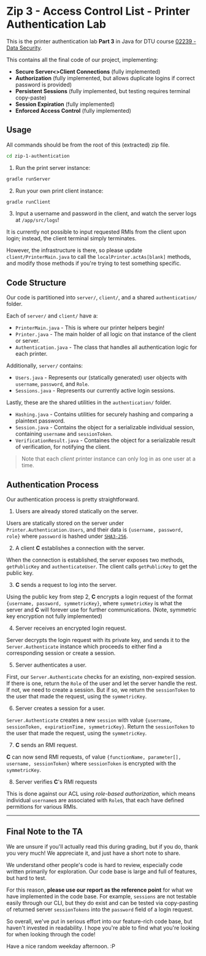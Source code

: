 # Zip 3 - Access Control List - Printer Authentication Lab

This is the printer authentication lab **Part 3** in Java for DTU course [02239 - Data Security](https://kurser.dtu.dk/course/02239).

This contains all the final code of our project, implementing:

- **Secure Server<>Client Connections** (fully implemented)
- **Authorization** (fully implemented, but allows duplicate logins if correct password is provided)
- **Persistent Sessions** (fully implemented, but testing requires terminal copy-paste)
- **Session Expiration** (fully implemented)
- **Enforced Access Control** (fully implemented)

## Usage

All commands should be from the root of this (extracted) zip file.

```bash
cd zip-1-authentication
```

1. Run the print server instance:

```bash
gradle runServer
```

2. Run your own print client instance:

```bash
gradle runClient
```

3. Input a username and password in the client, and watch the server logs at `/app/src/logs`!

It is currently not possible to input requested RMIs from the client upon login; instead, the client terminal simply terminates.

However, the infrastructure is there, so please update `client/PrinterMain.java` to call the `localPrinter.actAs[blank]` methods, and modify those methods if you're trying to test something specific.

## Code Structure

Our code is partitioned into `server/`, `client/`, and a shared `authentication/` folder.

Each of `server/` and `client/` have a:

- `PrinterMain.java` - This is where our printer helpers begin!
- `Printer.java` - The main holder of all logic on that instance of the client or server.
- `Authentication.java` - The class that handles all authentication logic for each printer.

Additionally, `server/` contains:

- `Users.java` - Represents our (statically generated) user objects with `username`, `password`, and `Role`.
- `Sessions.java` - Represents our currently active login sessions.

Lastly, these are the shared utilities in the `authentication/` folder.

- `Hashing.java` - Contains utilities for securely hashing and comparing a plaintext password.
- `Session.java` - Contains the object for a serializable individual session, containing `username` and `sessionToken`.
- `VerificationResult.java` - Containes the object for a serializable result of verification, for notifying the client.

> Note that each _client_ printer instance can only log in as one user at a time.

## Authentication Process

Our authentication process is pretty straightforward.

1. Users are already stored statically on the server.

Users are statically stored on the server under `Printer.Authentication.Users`, and their data is `{username, password, role}` where `password` is hashed under [`SHA3-256`](https://emn178.github.io/online-tools/sha3_256.html).

2. A client **C** establishes a connection with the server.

When the connection is established, the server exposes two methods, `getPublicKey` and `authenticateUser`. The client calls `getPublicKey` to get the public key.

3. **C** sends a request to log into the server.

Using the public key from step 2, **C** encrypts a login request of the format `{username, password, symmetricKey}`, where `symmetricKey` is what the server and **C** will forever use for further communications. (Note, symmetric key encryption not fully implemented)

4. Server receives an encrypted login request.

Server decrypts the login request with its private key, and sends it to the `Server.Authenticate` instance which proceeds to either find a corresponding session or create a session.

5. Server authenticates a user.

First, our `Server.Authenticate` checks for an existing, non-expired session. If there is one, return the `Role` of the user and let the server handle the rest. If not, we need to create a session. But if so, we return the `sessionToken` to the user that made the request, using the `symmetricKey`.

6. Server creates a session for a user.

`Server.Authenticate` creates a new `session` with value `{username, sessionToken, expirationTime, symmetricKey}`. Return the `sessionToken` to the user that made the request, using the `symmetricKey`.

7. **C** sends an RMI request.

**C** can now send RMI requests, of value `{functionName, parameter[], username, sessionToken}` where `sessionToken` is encrypted with the `symmetricKey`.

8. Server verifies **C**'s RMI requests

This is done against our ACL using _role-based authorization_, which means individual `username`s are associated with `Role`s, that each have defined permitions for various RMIs.

---

## Final Note to the TA

We are unsure if you'll actually read this during grading, but if you do, thank you very much! We appreciate it, and just have a short note to share.

We understand other people's code is hard to review, especially code written primarily for exploration. Our code base is large and full of features, but hard to test.

For this reason, **please use our report as the reference point** for what we have implemented in the code base. For example, `sessions` are not testable easily through our CLI, but they do exist and can be tested via copy-pasting of returned server `sessionTokens` into the `password` field of a login request.

So overall, we've put in serious effort into our feature-rich code base, but haven't invested in readability. I hope you're able to find what you're looking for when looking through the code!

Have a nice random weekday afternoon. :P
